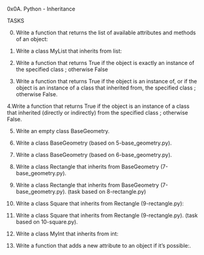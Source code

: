 0x0A. Python - Inheritance

TASKS

0. Write a function that returns the list of available attributes and methods of an object:

1. Write a class MyList that inherits from list:

2. Write a function that returns True if the object is exactly an instance of the specified class ; otherwise False

3. Write a function that returns True if the object is an instance of, or if the object is an instance of a class that inherited from, the specified class ; otherwise False.

4.Write a function that returns True if the object is an instance of a class that inherited (directly or indirectly) from the specified class ; otherwise False.

5. Write an empty class BaseGeometry.

6. Write a class BaseGeometry (based on 5-base_geometry.py).

7. Write a class BaseGeometry (based on 6-base_geometry.py).

8. Write a class Rectangle that inherits from BaseGeometry (7-base_geometry.py).

9. Write a class Rectangle that inherits from BaseGeometry (7-base_geometry.py). (task based on 8-rectangle.py)

10. Write a class Square that inherits from Rectangle (9-rectangle.py):

11. Write a class Square that inherits from Rectangle (9-rectangle.py). (task based on 10-square.py).

12. Write a class MyInt that inherits from int:

13. Write a function that adds a new attribute to an object if it’s possible:.

